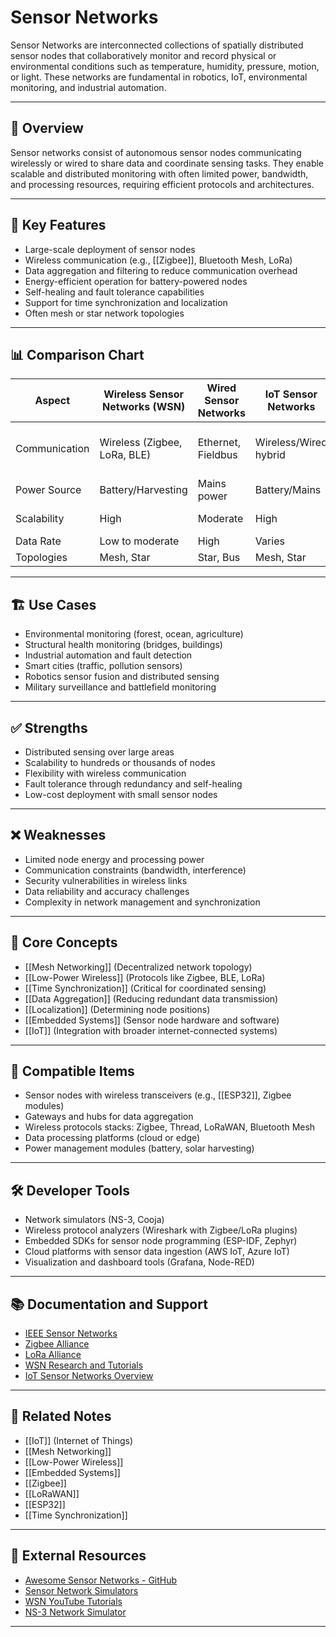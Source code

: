 # Sensor Networks

Sensor Networks are interconnected collections of spatially distributed sensor nodes that collaboratively monitor and record physical or environmental conditions such as temperature, humidity, pressure, motion, or light. These networks are fundamental in robotics, IoT, environmental monitoring, and industrial automation.

---

## 🧠 Overview

Sensor networks consist of autonomous sensor nodes communicating wirelessly or wired to share data and coordinate sensing tasks. They enable scalable and distributed monitoring with often limited power, bandwidth, and processing resources, requiring efficient protocols and architectures.

---

## 🧰 Key Features

- Large-scale deployment of sensor nodes
- Wireless communication (e.g., [[Zigbee]], Bluetooth Mesh, LoRa)
- Data aggregation and filtering to reduce communication overhead
- Energy-efficient operation for battery-powered nodes
- Self-healing and fault tolerance capabilities
- Support for time synchronization and localization
- Often mesh or star network topologies

---

## 📊 Comparison Chart

| Aspect                | Wireless Sensor Networks (WSN) | Wired Sensor Networks      | IoT Sensor Networks        | Industrial Sensor Networks  | Mobile Sensor Networks       |
|-----------------------|-------------------------------|----------------------------|----------------------------|----------------------------|-----------------------------|
| Communication         | Wireless (Zigbee, LoRa, BLE)   | Ethernet, Fieldbus          | Wireless/Wired hybrid       | Industrial protocols (PROFINET, EtherCAT) | Mobile ad hoc protocols     |
| Power Source          | Battery/Harvesting             | Mains power                | Battery/Mains               | Mains power                | Battery/Harvesting           |
| Scalability           | High                          | Moderate                   | High                       | Moderate to High           | Moderate                    |
| Data Rate             | Low to moderate               | High                       | Varies                     | High                      | Variable                    |
| Topologies            | Mesh, Star                   | Star, Bus                  | Mesh, Star                 | Star, Ring                 | Dynamic                    |

---

## 🏗️ Use Cases

- Environmental monitoring (forest, ocean, agriculture)
- Structural health monitoring (bridges, buildings)
- Industrial automation and fault detection
- Smart cities (traffic, pollution sensors)
- Robotics sensor fusion and distributed sensing
- Military surveillance and battlefield monitoring

---

## ✅ Strengths

- Distributed sensing over large areas
- Scalability to hundreds or thousands of nodes
- Flexibility with wireless communication
- Fault tolerance through redundancy and self-healing
- Low-cost deployment with small sensor nodes

---

## ❌ Weaknesses

- Limited node energy and processing power
- Communication constraints (bandwidth, interference)
- Security vulnerabilities in wireless links
- Data reliability and accuracy challenges
- Complexity in network management and synchronization

---

## 🧠 Core Concepts

- [[Mesh Networking]] (Decentralized network topology)
- [[Low-Power Wireless]] (Protocols like Zigbee, BLE, LoRa)
- [[Time Synchronization]] (Critical for coordinated sensing)
- [[Data Aggregation]] (Reducing redundant data transmission)
- [[Localization]] (Determining node positions)
- [[Embedded Systems]] (Sensor node hardware and software)
- [[IoT]] (Integration with broader internet-connected systems)

---

## 🧩 Compatible Items

- Sensor nodes with wireless transceivers (e.g., [[ESP32]], Zigbee modules)
- Gateways and hubs for data aggregation
- Wireless protocols stacks: Zigbee, Thread, LoRaWAN, Bluetooth Mesh
- Data processing platforms (cloud or edge)
- Power management modules (battery, solar harvesting)

---

## 🛠️ Developer Tools

- Network simulators (NS-3, Cooja)
- Wireless protocol analyzers (Wireshark with Zigbee/LoRa plugins)
- Embedded SDKs for sensor node programming (ESP-IDF, Zephyr)
- Cloud platforms with sensor data ingestion (AWS IoT, Azure IoT)
- Visualization and dashboard tools (Grafana, Node-RED)

---

## 📚 Documentation and Support

- [IEEE Sensor Networks](https://ieeexplore.ieee.org/Xplore/home.jsp)
- [Zigbee Alliance](https://zigbeealliance.org/)
- [LoRa Alliance](https://lora-alliance.org/)
- [WSN Research and Tutorials](https://www.wirelesssensor.org/)
- [IoT Sensor Networks Overview](https://www.cisco.com/c/en/us/solutions/internet-of-things/overview.html)

---

## 🧩 Related Notes

- [[IoT]] (Internet of Things)
- [[Mesh Networking]]
- [[Low-Power Wireless]]
- [[Embedded Systems]]
- [[Zigbee]]
- [[LoRaWAN]]
- [[ESP32]]
- [[Time Synchronization]]

---

## 🔗 External Resources

- [Awesome Sensor Networks - GitHub](https://github.com/search?q=awesome+sensor+networks)
- [Sensor Network Simulators](https://en.wikipedia.org/wiki/List_of_network_simulators)
- [WSN YouTube Tutorials](https://www.youtube.com/results?search_query=wireless+sensor+networks+tutorial)
- [NS-3 Network Simulator](https://www.nsnam.org/)

---
